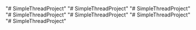 "# SimpleThreadProject" 
"# SimpleThreadProject" 
"# SimpleThreadProject" 
"# SimpleThreadProject" 
"# SimpleThreadProject" 
"# SimpleThreadProject" 
"# SimpleThreadProject" 
